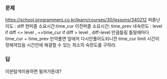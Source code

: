 ### 문제
https://school.programmers.co.kr/learn/courses/30/lessons/340212
퍼즐난이도 : diff
현퍼즐 소요시간:time_cur
이전퍼즐 소요시간: time_prev
내숙련도 : level
if diff <= level , +=time_cur
if diff > level , diff-level 만큼틀림
	틀릴때마다 time_cur + time_prev
	만약풀면 앞에꺼 다시안풀어도되니깐 time_cur
limit 시간이 정해져있음
시간안에 해결할 수 있는 최소의 숙련도를 구하라.

### 답
이분탐색이용하면 될꺼가튼데?

